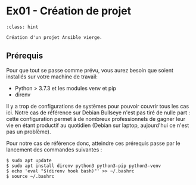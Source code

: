 # Ex01 - Création de projet

```{admonition} Objectif
:class: hint

Création d'un projet Ansible vierge.
```

## Prérequis

Pour que tout se passe comme prévu, vous aurez besoin que soient installés sur votre machine de travail:

* Python > 3.7.3 et les modules venv et pip
* direnv

Il y a trop de configurations de systèmes pour pouvoir couvrir tous les cas ici. Notre cas de référence sur 
Debian Bullseye n'est pas tiré de nulle part : cette configuration permet à de nombreux professionnels de gagner leur vie
en étant productif au quotidien (Debian sur laptop, aujourd'hui ce n'est pas un problème).

Pour notre cas de référence donc, atteindre ces prérequis passe par le lancement des commandes suivantes :

```shell session
$ sudo apt update 
$ sudo apt install direnv python3 python3-pip python3-venv
$ echo 'eval "$(direnv hook bash)"' >> ~/.bashrc
$ source ~/.bashrc
```

